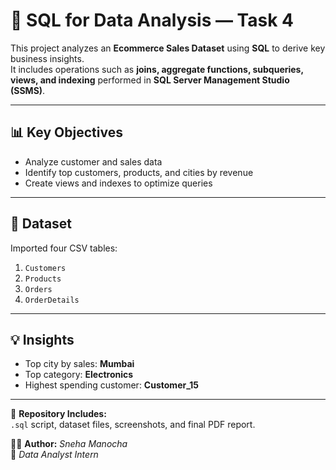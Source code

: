 # 🧮 SQL for Data Analysis — Task 4

This project analyzes an **Ecommerce Sales Dataset** using **SQL** to derive key business insights.  
It includes operations such as **joins, aggregate functions, subqueries, views, and indexing** performed in **SQL Server Management Studio (SSMS)**.

---

## 📊 Key Objectives
- Analyze customer and sales data  
- Identify top customers, products, and cities by revenue  
- Create views and indexes to optimize queries  

---

## 📂 Dataset
Imported four CSV tables:
1. `Customers`  
2. `Products`  
3. `Orders`  
4. `OrderDetails`  

---

## 💡 Insights
- Top city by sales: **Mumbai**  
- Top category: **Electronics**  
- Highest spending customer: **Customer_15**

---

📁 **Repository Includes:**  
`.sql` script, dataset files, screenshots, and final PDF report.

👩‍💻 **Author:** *Sneha Manocha*  
📧 *Data Analyst Intern*  
